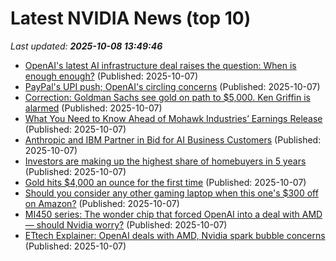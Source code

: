 # Latest NVIDIA News (top 10)
_Last updated: **2025-10-08 13:49:46**_

- [OpenAI's latest AI infrastructure deal raises the question: When is enough enough?](https://www.businessinsider.com/openai-ai-infastructure-deal-amd-tech-spend) (Published: 2025-10-07)
- [PayPal's UPI push; OpenAI's circling concerns](https://economictimes.indiatimes.com/tech/newsletters/tech-top-5/paypals-upi-push-openais-circling-concerns/articleshow/124364543.cms) (Published: 2025-10-07)
- [Correction: Goldman Sachs see gold on path to $5,000. Ken Griffin is alarmed](https://biztoc.com/x/0185d8224debe241) (Published: 2025-10-07)
- [What You Need to Know Ahead of Mohawk Industries’ Earnings Release](https://biztoc.com/x/2d967d52a85f33ee) (Published: 2025-10-07)
- [Anthropic and IBM Partner in Bid for AI Business Customers](https://biztoc.com/x/c0e4ee3b161ed631) (Published: 2025-10-07)
- [Investors are making up the highest share of homebuyers in 5 years](https://biztoc.com/x/0cb334f505fe3e92) (Published: 2025-10-07)
- [Gold hits $4,000 an ounce for the first time](https://biztoc.com/x/716fc554f93606a6) (Published: 2025-10-07)
- [Should you consider any other gaming laptop when this one's $300 off on Amazon?](https://www.zdnet.com/article/should-you-consider-any-other-gaming-laptop-when-this-ones-300-off-on-amazon/) (Published: 2025-10-07)
- [MI450 series: The wonder chip that forced OpenAI into a deal with AMD — should Nvidia worry?](https://economictimes.indiatimes.com/news/international/us/mi450-series-the-wonder-chip-that-forced-openai-into-a-deal-with-amd-should-nvidia-worry/articleshow/124364057.cms) (Published: 2025-10-07)
- [ETtech Explainer: OpenAI deals with AMD, Nvidia spark bubble concerns](https://economictimes.indiatimes.com/tech/artificial-intelligence/ettech-explainer-openai-deals-with-amd-nvidia-spark-bubble-concerns/articleshow/124364882.cms) (Published: 2025-10-07)
